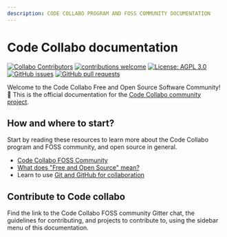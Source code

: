 ```yaml
---
description: CODE COLLABO PROGRAM AND FOSS COMMUNITY DOCUMENTATION
---
```


# Code Collabo documentation
[![Collabo Contributors](https://img.shields.io/badge/Collabo%20contributors-21-orange)](https://github.com/code-collabo/.github#collabo-contributors) [![contributions welcome](https://img.shields.io/badge/contributions-welcome-brightgreen.svg?style=flat)](https://code-collabo.gitbook.io/community-doc/collabo-guidelines/contributing) [![License: AGPL 3.0](https://img.shields.io/badge/License-AGPL-blue.svg)](https://github.com/code-collabo/node-mongo-api-boilerplate-templates/blob/develop/LICENSE) [![GitHub issues](https://img.shields.io/github/issues/code-collabo/docs?color=red)](https://github.com/code-collabo/docs/issues) [![GitHub pull requests](https://img.shields.io/github/issues-pr/code-collabo/docs?color=goldenrod)](https://github.com/code-collabo/docs/pulls)

Welcome to the Code Collabo Free and Open Source Software Community! 🙌 This is the official documentation for the [Code Collabo community project](https://github.com/code-collabo).

## How and where to start?

Start by reading these resources to learn more about the Code Collabo program and FOSS community, and open source in general.

* [Code Collabo FOSS Community](https://code-collabo.hashnode.dev/what-is-code-collabo-and-who-is-it-for)
* [What does "Free and Open Source" mean?](https://code-collabo.hashnode.dev/what-does-free-and-open-source-mean)
* Learn to use [Git and GitHub for collaboration](https://obiagba-mary.gitbook.io/git-and-github-training)

## Contribute to Code collabo

Find the link to the Code Collabo FOSS community Gitter chat, the guidelines for contributing, and projects to contribute to, using the sidebar menu of this documentation.
